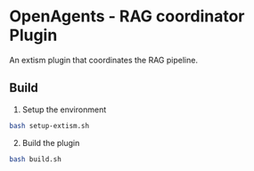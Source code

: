 # OpenAgents - RAG coordinator Plugin

An extism plugin that coordinates the RAG pipeline.


## Build
1. Setup the environment
```bash
bash setup-extism.sh
```

2. Build the plugin
```bash
bash build.sh
```

